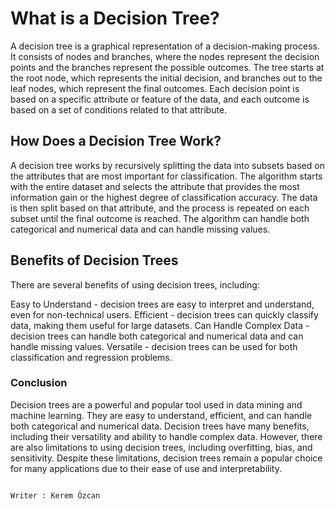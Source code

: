# What is a Decision Tree?
A decision tree is a graphical representation of a decision-making process. It consists of nodes and branches, where the nodes represent the decision points and the branches represent the possible outcomes. The tree starts at the root node, which represents the initial decision, and branches out to the leaf nodes, which represent the final outcomes. Each decision point is based on a specific attribute or feature of the data, and each outcome is based on a set of conditions related to that attribute.

## How Does a Decision Tree Work?

A decision tree works by recursively splitting the data into subsets based on the attributes that are most important for classification. The algorithm starts with the entire dataset and selects the attribute that provides the most information gain or the highest degree of classification accuracy. The data is then split based on that attribute, and the process is repeated on each subset until the final outcome is reached. The algorithm can handle both categorical and numerical data and can handle missing values.

## Benefits of Decision Trees

There are several benefits of using decision trees, including:

Easy to Understand - decision trees are easy to interpret and understand, even for non-technical users.
Efficient - decision trees can quickly classify data, making them useful for large datasets.
Can Handle Complex Data - decision trees can handle both categorical and numerical data and can handle missing values.
Versatile - decision trees can be used for both classification and regression problems.

### Conclusion
 Decision trees are a powerful and popular tool used in data mining and machine learning. They are easy to understand, efficient, and can handle both categorical and numerical data. Decision trees have many benefits, including their versatility and ability to handle complex data. However, there are also limitations to using decision trees, including overfitting, bias, and sensitivity. Despite these limitations, decision trees remain a popular choice for many applications due to their ease of use and interpretability.
 
 
 
 
                                                                                                                  Writer : Kerem Özcan
